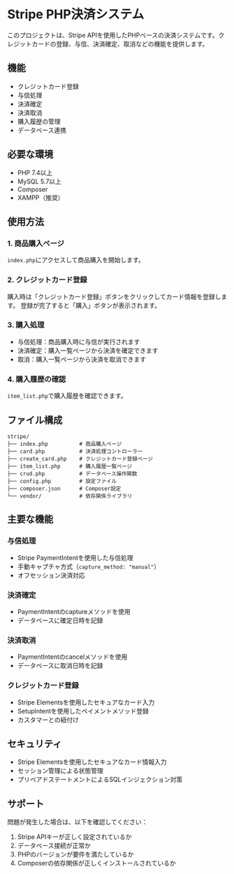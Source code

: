 # Stripe PHP決済システム

このプロジェクトは、Stripe APIを使用したPHPベースの決済システムです。クレジットカードの登録、与信、決済確定、取消などの機能を提供します。

## 機能

- クレジットカード登録
- 与信処理
- 決済確定
- 決済取消
- 購入履歴の管理
- データベース連携

## 必要な環境

- PHP 7.4以上
- MySQL 5.7以上
- Composer
- XAMPP（推奨）

## 使用方法

### 1. 商品購入ページ

`index.php`にアクセスして商品購入を開始します。

### 2. クレジットカード登録

購入時は「クレジットカード登録」ボタンをクリックしてカード情報を登録します。
登録が完了すると「購入」ボタンが表示されます。

### 3. 購入処理

- 与信処理：商品購入時に与信が実行されます
- 決済確定：購入一覧ページから決済を確定できます
- 取消：購入一覧ページから決済を取消できます

### 4. 購入履歴の確認

`item_list.php`で購入履歴を確認できます。

## ファイル構成

```
stripe/
├── index.php          # 商品購入ページ
├── card.php           # 決済処理コントローラー
├── create_card.php    # クレジットカード登録ページ
├── item_list.php      # 購入履歴一覧ページ
├── crud.php           # データベース操作関数
├── config.php         # 設定ファイル
├── composer.json      # Composer設定
└── vendor/            # 依存関係ライブラリ
```

## 主要な機能

### 与信処理
- Stripe PaymentIntentを使用した与信処理
- 手動キャプチャ方式（`capture_method: "manual"`）
- オフセッション決済対応

### 決済確定
- PaymentIntentのcaptureメソッドを使用
- データベースに確定日時を記録

### 決済取消
- PaymentIntentのcancelメソッドを使用
- データベースに取消日時を記録

### クレジットカード登録
- Stripe Elementsを使用したセキュアなカード入力
- SetupIntentを使用したペイメントメソッド登録
- カスタマーとの紐付け

## セキュリティ

- Stripe Elementsを使用したセキュアなカード情報入力
- セッション管理による状態管理
- プリペアドステートメントによるSQLインジェクション対策

## サポート

問題が発生した場合は、以下を確認してください：

1. Stripe APIキーが正しく設定されているか
2. データベース接続が正常か
3. PHPのバージョンが要件を満たしているか
4. Composerの依存関係が正しくインストールされているか 